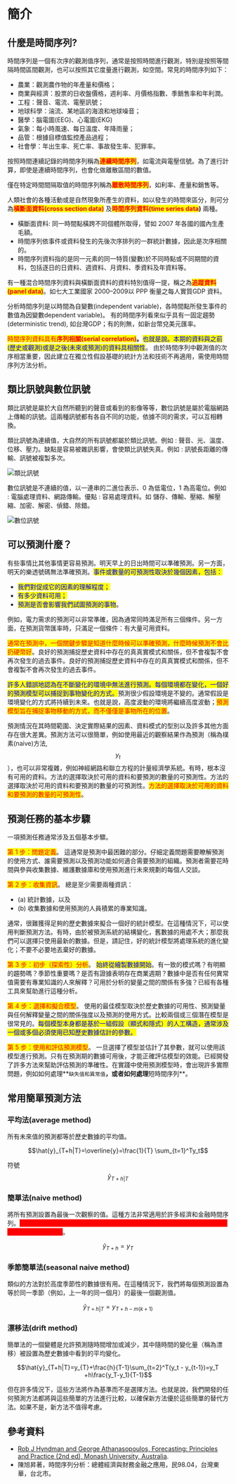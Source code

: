 # 簡介

## 什麼是時間序列?

時間序列是一個有次序的觀測值序列，通常是按照時間進行觀測，特別是按照等間隔時間區間觀測，也可以按照其它度量進行觀測，如空間。常見的時間序列如下：

* 農業：觀測農作物的年產量和價格；
* 商業與經濟：股票的日收盤價格，週利率、月價格指數、季銷售率和年利潤。
* 工程：聲音、電流、電壓訊號；
* 地球科學：湍流、某地區的海浪和地球噪音；
* 醫學：腦電圖(EEG)、心電圖(EKG)
* 氣象：每小時風速、每日溫度、年降雨量；
* 品管：根據目標值監控產品過程；
* 社會學：年出生率、死亡率、事故發生率、犯罪率。

按照時間連續記錄的時間序列稱為<mark style="color:red;">**連續時間序列**</mark>，如電流與電壓信號。為了進行計算，即使是連續時間序列，也會化做離散區間的數值。

僅在特定時間間隔取值的時間序列稱為<mark style="color:red;">**離散時間序列**</mark>，如利率、產量和銷售等。

人類社會的各種活動或是自然現象所產生的資料，如以發生的時間來區分，則可分為<mark style="color:red;">**橫斷面資料(cross section data)**</mark> <mark style="color:red;"></mark><mark style="color:red;"></mark> 及<mark style="color:red;">**時間序列資料(time series data**</mark>**)** 兩種。

* 橫斷面資料: 同一時間點橫跨不同個體所取得，譬如 2007 年各國的國內生產毛額。
* 時間序列依事件或資料發生的先後次序排列的一群統計數據，因此是次序相關的。
* 時間序列資料指的是同一元素的同一特質(變數)於不同時點或不同期間的資料，包括逐日的日資料、週資料、月資料、季資料及年資料等。

&#x20;有一種混合時間序列資料與橫斷面資料的資料特別值得一提，稱之為<mark style="color:red;">**追蹤資料(panel data)**</mark>。如七大工業國家 2000–2009以 PPP 衡量之每人實質GDP 資料。

分析時間序列是以時間為自變數(independent variable)，各時間點所發生事件的數值為因變數dependent variable)。  有的時間序列看來似乎具有一固定趨勢 (deterministic trend), 如台灣GDP；有的則無，如新台幣兌美元匯率。

&#x20;<mark style="color:red;">時間序列資料具有</mark><mark style="color:red;">**序列相關(serial correlation)**</mark>**。**<mark style="color:blue;">也就是說。本期的資料與之前(歷史或觀測)或是之後(未來或預測)的資料具相關性</mark>。&#x20;由於時間序列中觀測值的次序相當重要，因此建立在獨立性假設基礎的統計方法和技術不再適用，需使用時間序列方法分析。

## 類比訊號與數位訊號



類比訊號是屬於大自然所聽到的聲音或看到的影像等等，數位訊號是屬於電腦網路上傳輸的訊號。這兩種訊號都有各自不同的功能，依據不同的需求，可以互相轉換。

類比訊號為連續值，大自然的所有訊號都屬於類比訊號。例如 : 聲音、光、溫度、位移、壓力。缺點是容易被雜訊影響，會使類比訊號失真。例如 : 訊號長距離的傳輸、訊號被複製多次。

![類比訊號](../.gitbook/assets/analog\_signal-min.png)

數位訊號是不連續的值，以一連串的二進位表示、0 為低電位，1 為高電位。例如 : 電腦處理資料、網路傳輸。優點 : 容易處理資料。如 儲存、傳輸、壓縮、解壓縮、加密、解密、偵錯、除錯。

![數位訊號](../.gitbook/assets/digital\_signal-min.png)



## 可以預測什麼？

有些事情比其他事情更容易預測。明天早上的日出時間可以準確預測。另一方面，明天的樂透號碼無法準確預測。<mark style="color:blue;">事件或數量的可預測性取決於幾個因素，包括：</mark>

* <mark style="color:blue;">我們對促成它的因素的理解程度；</mark>&#x20;
* <mark style="color:blue;">有多少資料可用；</mark>&#x20;
* <mark style="color:blue;">預測是否會影響我們試圖預測的事物</mark>。

例如，電力需求的預測可以非常準確，因為通常同時滿足所有三個條件。另一方面，在預測貨幣匯率時，只滿足一個條件：有大量可用資料。

<mark style="color:red;">通常在預測中，一個關鍵步驟是知道什麼時候可以準確預測，什麼時候預測不會比扔硬幣好</mark>。良好的預測捕捉歷史資料中存在的真真實模式和關係，但不會複製不會再次發生的過去事件。良好的預測捕捉歷史資料中存在的真真實模式和關係，但不會複製不會再次發生的過去事件。

<mark style="color:blue;">許多人錯誤地認為在不斷變化的環境中無法進行預測。每個環境都在變化，一個好的預測模型可以捕捉到事物變化的方式。</mark>預測很少假設環境是不變的。通常假設是環境變化的方式將持續到未來。也就是說，高度波動的環境將繼續高度波動；<mark style="color:red;">預測模型旨在捕捉事物移動的方式，而不僅僅是事物所在的位置</mark>。

預測情況在其時間範圍、決定實際結果的因素、資料模式的型別以及許多其他方面存在很大差異。預測方法可以很簡單，例如使用最近的觀察結果作為預測（稱為樸素(naive)方法, $$y_t$$），也可以非常複雜，例如神經網路和聯立方程的計量經濟學系統。有時，根本沒有可用的資料。方法的選擇取決於可用的資料和要預測的數量的可預測性。方法的選擇取決於可用的資料和要預測的數量的可預測性。<mark style="color:red;">方法的選擇取決於可用的資料和要預測的數量的可預測性</mark>。

## 預測任務的基本步驟

一項預測任務通常涉及五個基本步驟。

<mark style="color:red;">第 1 步：問題定義</mark>。 這通常是預測中最困難的部分。仔細定義問題需要瞭解預測的使用方式、誰需要預測以及預測功能如何適合需要預測的組織。預測者需要花時間與參與收集數據、維護數據庫和使用預測進行未來規劃的每個人交談。

<mark style="color:red;">第 2 步：收集資訊</mark>。 總是至少需要兩種資訊：

* (a) 統計數據，以及&#x20;
* (b) 收集數據和使用預測的人員積累的專業知識。

通常，很難獲得足夠的歷史數據來擬合一個好的統計模型。在這種情況下，可以使用判斷預測方法。有時，由於被預測系統的結構變化，舊數據的用處不大；那麼我們可以選擇只使用最新的數據。但是，請記住，好的統計模型將處理系統的進化變化；不要不必要地丟棄好的數據。

<mark style="color:red;">第 3 步：初步（探索性）分析</mark>。 <mark style="color:blue;">始終從繪製數據開始</mark>。有一致的模式嗎？有明顯的趨勢嗎？季節性重要嗎？是否有證據表明存在商業週期？數據中是否有任何異常值需要有專業知識的人來解釋？可用於分析的變量之間的關係有多強？已經有各種工具來幫助進行這種分析。

<mark style="color:red;">第 4 步：選擇和擬合模型</mark>。 使用的最佳模型取決於歷史數據的可用性、預測變量與任何解釋變量之間的關係強度以及預測的使用方式。比較兩個或三個潛在模型是很常見的。<mark style="color:blue;">每個模型本身都是基於一組假設（顯式和隱式）的人工構造，通常涉及一個或多個必須使用已知歷史數據估計的參數。</mark>

<mark style="color:red;">第 5 步：使用和評估預測模型</mark>。 一旦選擇了模型並估計了其參數，就可以使用該模型進行預測。只有在預測期的數據可用後，才能正確評估模型的效能。已經開發了許多方法來幫助評估預測的準確性。在實踐中使用預測模型時，會出現許多實際問題，例如如何處理**`缺失值和異常值`**，或者如何處理**短時間序列**。

## 常用簡單預測方法

### 平均法(average method)

所有未來值的預測都等於歷史數據的平均值。

$$\hat{y}_{T+h|T}=\overline{y}=\frac{1}{T} \sum_{t=1}^Ty_t$$

符號$$\hat{y}_{T+h|T}$$

### 簡單法(naive method)&#x20;

將所有預測設置為最後一次觀察的值。這種方法非常適用於許多經濟和金融時間序列。<mark style="color:red;background-color:red;">因為當數據遵循隨機漫步(random walk)時，簡單法是最佳的預測，所以這些也稱為隨機遊走預測</mark>。

$$\hat{y}_{T+h}=y_T$$

### 季節簡單法(seasonal naive method)

類似的方法對於高度季節性的數據很有用。在這種情況下，我們將每個預測設置為等於同一季節（例如，上一年的同一個月）的最後一個觀測值。

$$\hat{y}_{T+h|T}=y_{T+h-m(k+1)}$$

### 漂移法(drift method)

簡單法的一個變體是允許預測隨時間增加或減少，其中隨時間的變化量（稱為漂移）被設置為歷史數據中看到的平均變化。

$$\hat{y}_{T+h|T}=y_{T}+\frac{h}{T-1}\sum_{t=2}^T(y_t - y_{t-1})=y_T +h\frac{y_T-y_1}{T-1}$$

但在許多情況下，這些方法將作為基準而不是選擇方法。也就是說，我們開發的任何預測方法都將與這些簡單的方法進行比較，以確保新方法優於這些簡單的替代方法。如果不是，新方法不值得考慮。





## 參考資料

* [Rob J Hyndman and George Athanasopoulos, Forecasting: Principles and Practice (2nd ed), Monash University, Australia](https://otexts.com/fpp2/).
* 陳旭昇著，時間序列分析：總體經濟與財務金融之應用，民98.04，台灣東華，台北市。
